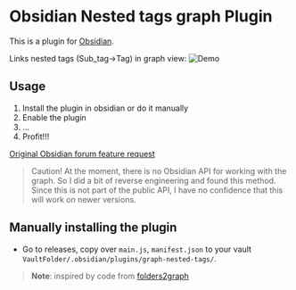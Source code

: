 # Obsidian Nested tags graph Plugin

This is a plugin for [Obsidian](https://obsidian.md).

Links nested tags (Sub_tag->Tag) in graph view:
![Demo](media/nested_tag_graph.png)

## Usage
1. Install the plugin in obsidian or do it manually
2. Enable the plugin
3. ...
4. Profit!!!


[Original Obsidian forum feature request](https://forum.obsidian.md/t/view-structure-of-nested-tags-on-graph/11386/22)

> Caution! At the moment, there is no Obsidian API for working with the graph. So I did a bit of reverse engineering and found this method. Since this is not part of the public API, I have no confidence that this will work on newer versions.

## Manually installing the plugin

-   Go to releases, copy over `main.js`, `manifest.json` to your vault `VaultFolder/.obsidian/plugins/graph-nested-tags/`.

> **Note**: inspired by code from [folders2graph](https://github.com/ratibus11/folders2graph)
